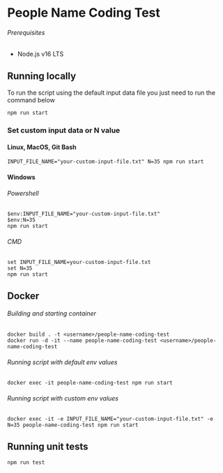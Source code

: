 # People Name Coding Test

###### Prerequisites
- Node.js v16 LTS

## Running locally
To run the script using the default input data file you just need to run the command below

`npm run start`

### Set custom input data or N value

#### Linux, MacOS, Git Bash 

`INPUT_FILE_NAME="your-custom-input-file.txt" N=35 npm run start`

#### Windows 

###### Powershell
```
$env:INPUT_FILE_NAME="your-custom-input-file.txt"
$env:N=35
npm run start
```

###### CMD
```
set INPUT_FILE_NAME=your-custom-input-file.txt
set N=35
npm run start
```

## Docker

###### Building and starting container
```
docker build . -t <username>/people-name-coding-test
docker run -d -it --name people-name-coding-test <username>/people-name-coding-test
```

###### Running script with default env values
`docker exec -it people-name-coding-test npm run start`

###### Running script with custom env values
`docker exec -it -e INPUT_FILE_NAME="your-custom-input-file.txt" -e N=35 people-name-coding-test npm run start`

## Running unit tests

`npm run test`
